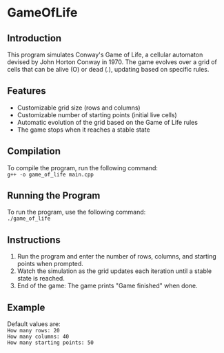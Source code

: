 # GameOfLife
## Introduction
This program simulates Conway's Game of Life, a cellular automaton devised by John Horton Conway in 1970. The game evolves over a grid of cells that can be alive (O) or dead (.), updating based on specific rules.

## Features
- Customizable grid size (rows and columns)
- Customizable number of starting points (initial live cells)
- Automatic evolution of the grid based on the Game of Life rules
- The game stops when it reaches a stable state

## Compilation
To compile the program, run the following command:  
` g++ -o game_of_life main.cpp `
## Running the Program
To run the program, use the following command:  
` ./game_of_life `

## Instructions
1. Run the program and enter the number of rows, columns, and starting points when prompted.
2. Watch the simulation as the grid updates each iteration until a stable state is reached.
3. End of the game: The game prints "Game finished" when done.

## Example
Default values are:  
`How many rows: 20`  
`How many columns: 40`  
`How many starting points: 50`
